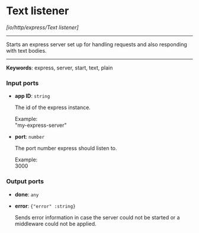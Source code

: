 # Text listener

_[io/http/express/Text listener]_

---

Starts an express server set up for handling requests and also responding with text bodies.  

---

__Keywords__: express, server, start, text, plain

### Input ports

* __app ID__: ` string `

    The id of the express instance.  
      
    Example:   
    "my-express-server"  


* __port__: ` number `

    The port number express should listen to.  
      
    Example:   
    3000  

### Output ports

* __done__: ` any `


* __error__: ` {"error" :string} `

    Sends error information in case the server could not be started or a middleware could not be applied.  

